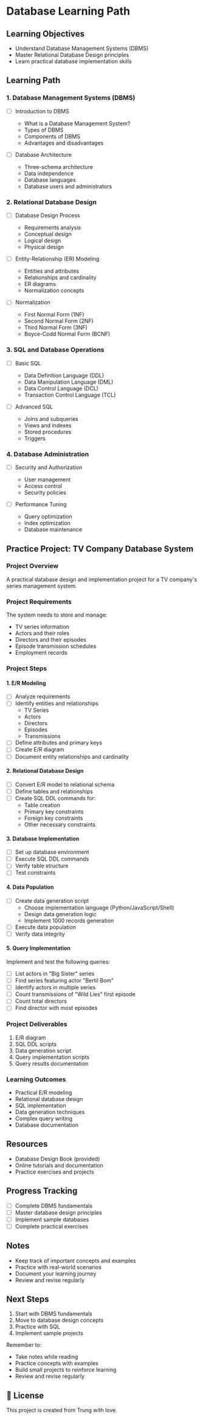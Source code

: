 # Database Learning Path

## Learning Objectives
- Understand Database Management Systems (DBMS)
- Master Relational Database Design principles
- Learn practical database implementation skills

## Learning Path

### 1. Database Management Systems (DBMS)
- [ ] Introduction to DBMS
  - What is a Database Management System?
  - Types of DBMS
  - Components of DBMS
  - Advantages and disadvantages

- [ ] Database Architecture
  - Three-schema architecture
  - Data independence
  - Database languages
  - Database users and administrators

### 2. Relational Database Design
- [ ] Database Design Process
  - Requirements analysis
  - Conceptual design
  - Logical design
  - Physical design

- [ ] Entity-Relationship (ER) Modeling
  - Entities and attributes
  - Relationships and cardinality
  - ER diagrams
  - Normalization concepts

- [ ] Normalization
  - First Normal Form (1NF)
  - Second Normal Form (2NF)
  - Third Normal Form (3NF)
  - Boyce-Codd Normal Form (BCNF)

### 3. SQL and Database Operations
- [ ] Basic SQL
  - Data Definition Language (DDL)
  - Data Manipulation Language (DML)
  - Data Control Language (DCL)
  - Transaction Control Language (TCL)

- [ ] Advanced SQL
  - Joins and subqueries
  - Views and indexes
  - Stored procedures
  - Triggers

### 4. Database Administration
- [ ] Security and Authorization
  - User management
  - Access control
  - Security policies

- [ ] Performance Tuning
  - Query optimization
  - Index optimization
  - Database maintenance

## Practice Project: TV Company Database System

### Project Overview
A practical database design and implementation project for a TV company's series management system.

### Project Requirements
The system needs to store and manage:
- TV series information
- Actors and their roles
- Directors and their episodes
- Episode transmission schedules
- Employment records

### Project Steps

#### 1. E/R Modeling
- [ ] Analyze requirements
- [ ] Identify entities and relationships
  - TV Series
  - Actors
  - Directors
  - Episodes
  - Transmissions
- [ ] Define attributes and primary keys
- [ ] Create E/R diagram
- [ ] Document entity relationships and cardinality

#### 2. Relational Database Design
- [ ] Convert E/R model to relational schema
- [ ] Define tables and relationships
- [ ] Create SQL DDL commands for:
  - Table creation
  - Primary key constraints
  - Foreign key constraints
  - Other necessary constraints

#### 3. Database Implementation
- [ ] Set up database environment
- [ ] Execute SQL DDL commands
- [ ] Verify table structure
- [ ] Test constraints

#### 4. Data Population
- [ ] Create data generation script
  - Choose implementation language (Python/JavaScript/Shell)
  - Design data generation logic
  - Implement 1000 records generation
- [ ] Execute data population
- [ ] Verify data integrity

#### 5. Query Implementation
Implement and test the following queries:
- [ ] List actors in "Big Sister" series
- [ ] Find series featuring actor "Bertil Bom"
- [ ] Identify actors in multiple series
- [ ] Count transmissions of "Wild Lies" first episode
- [ ] Count total directors
- [ ] Find director with most episodes

### Project Deliverables
1. E/R diagram
2. SQL DDL scripts
3. Data generation script
4. Query implementation scripts
5. Query results documentation

### Learning Outcomes
- Practical E/R modeling
- Relational database design
- SQL implementation
- Data generation techniques
- Complex query writing
- Database documentation

## Resources
- Database Design Book (provided)
- Online tutorials and documentation
- Practice exercises and projects

## Progress Tracking
- [ ] Complete DBMS fundamentals
- [ ] Master database design principles
- [ ] Implement sample databases
- [ ] Complete practical exercises

## Notes
- Keep track of important concepts and examples
- Practice with real-world scenarios
- Document your learning journey
- Review and revise regularly

## Next Steps
1. Start with DBMS fundamentals
2. Move to database design concepts
3. Practice with SQL
4. Implement sample projects

Remember to:
- Take notes while reading
- Practice concepts with examples
- Build small projects to reinforce learning
- Review and revise regularly

## 📝 License

This project is created from Trung with love.
